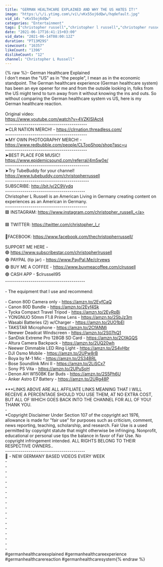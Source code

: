 ```yaml
---
title: "GERMAN HEALTHCARE EXPLAINED AND WHY THE US HATES IT!"
image: "https:\/\/i.ytimg.com\/vi\/vKx55oj6dQw\/hqdefault.jpg"
vid_id: "vKx55oj6dQw"
categories: "Entertainment"
tags: ["christopher russell","christopher l russell","christopher russell germany"]
date: "2021-06-17T16:41:15+03:00"
vid_date: "2021-06-14T08:00:12Z"
duration: "PT13M29S"
viewcount: "16357"
likeCount: "1396"
dislikeCount: "12"
channel: "Christopher L Russell"
---
```

{% raw %}- German Healthcare Explained<br />I don't mean the &quot;US&quot; as in &quot;the people&quot;, I mean as in the economic standpoint. The German healthcare experience (German healthcare system) has been an eye opener for me and from the outside looking in, folks from the US might tend to turn away from it without knowing the ins and outs. So without comparing the German healthcare system vs US, here is my German healthcare reaction.<br /><br />Original video:<br /><a rel="nofollow" target="blank" href="https://www.youtube.com/watch?v=4VZKISIAct4">https://www.youtube.com/watch?v=4VZKISIAct4</a><br />------------------------------------------<br />➤CLR NATION MERCH! - <a rel="nofollow" target="blank" href="https://clrnation.threadless.com/">https://clrnation.threadless.com/</a><br />------------------------------------------<br />➤MY OWN PHOTOGRAPHY MERCH! - <a rel="nofollow" target="blank" href="https://www.redbubble.com/people/CLTopShop/shop?asc=u">https://www.redbubble.com/people/CLTopShop/shop?asc=u</a><br />------------------------------------------<br />➤BEST PLACE FOR MUSIC! <br /><a rel="nofollow" target="blank" href="https://www.epidemicsound.com/referral/4m5w0e/">https://www.epidemicsound.com/referral/4m5w0e/</a><br />-------------------------------------------<br />➤Try TubeBuddy for your channel!<br /><a rel="nofollow" target="blank" href="https://www.tubebuddy.com/christopherrussell">https://www.tubebuddy.com/christopherrussell</a><br />-------------------------------------------<br />SUBSCRIBE: <a rel="nofollow" target="blank" href="http://bit.ly/2C9Vydq">http://bit.ly/2C9Vydq</a><br />-----------------------------------------<br />Christopher L Russell is an American Living in Germany creating content on experiences as an American in Germany.<br />------------------------------------------    <br />🟪 INSTAGRAM: <a rel="nofollow" target="blank" href="https://www.instagram.com/christopher_russell_">https://www.instagram.com/christopher_russell_</a><br /><br />🟦 TWITTER: <a rel="nofollow" target="blank" href="https://twitter.com/christopher_l_r">https://twitter.com/christopher_l_r</a><br /><br />🔵FACEBOOK: <a rel="nofollow" target="blank" href="https://www.facebook.com/thechristopherrussell/">https://www.facebook.com/thechristopherrussell/</a>   <br /><br />SUPPORT ME HERE - <br />🟢 <a rel="nofollow" target="blank" href="https://www.subscribestar.com/christopherlrussell">https://www.subscribestar.com/christopherlrussell</a><br />🟢 PAYPAL (tip jar) - <a rel="nofollow" target="blank" href="https://www.PayPal.Me/clrvews">https://www.PayPal.Me/clrvews</a><br />🟢 BUY ME A COFFEE - <a rel="nofollow" target="blank" href="https://www.buymeacoffee.com/clrussell">https://www.buymeacoffee.com/clrussell</a><br />🟢 CASH APP - $clrussell95<br />-----------------------------------------<br /><br /> - The equipment that I use and recommend:<br /><br /> - Canon 80D Camera only - <a rel="nofollow" target="blank" href="https://amzn.to/2EyfCaQ">https://amzn.to/2EyfCaQ</a><br /> - Canon 80D Bundle - <a rel="nofollow" target="blank" href="https://amzn.to/2Eyf4Sk">https://amzn.to/2Eyf4Sk</a><br /> - Tycka Compact Travel Tripod - <a rel="nofollow" target="blank" href="https://amzn.to/2EyRpBi">https://amzn.to/2EyRpBi</a><br /> - YONGNUO 50mm F1.8 Prime Lens - <a rel="nofollow" target="blank" href="https://amzn.to/2SbJz3m">https://amzn.to/2SbJz3m</a><br /> - Wasabi Batteries (2) w/Charger - <a rel="nofollow" target="blank" href="https://amzn.to/2UO1bEl">https://amzn.to/2UO1bEl</a><br /> - TAKSTAR Microphone - <a rel="nofollow" target="blank" href="https://amzn.to/2CfANMi">https://amzn.to/2CfANMi</a><br /> - Neewer Deadcat Windscreen - <a rel="nofollow" target="blank" href="https://amzn.to/2S07hQ1">https://amzn.to/2S07hQ1</a><br /> - SanDisk Extreme Pro 128GB SD Card - <a rel="nofollow" target="blank" href="https://amzn.to/2CfAGQS">https://amzn.to/2CfAGQS</a><br /> - Altura Camera Backpack - <a rel="nofollow" target="blank" href="https://amzn.to/2UQ20wh">https://amzn.to/2UQ20wh</a><br /> - Neewer Dimmable LED Ring Light - <a rel="nofollow" target="blank" href="https://amzn.to/2S4vHbr">https://amzn.to/2S4vHbr</a><br /> - DJI Osmo Mobile - <a rel="nofollow" target="blank" href="https://amzn.to/2UPw8rB">https://amzn.to/2UPw8rB</a><br /> - Boya by M-1 Mic - <a rel="nofollow" target="blank" href="https://amzn.to/2S34BRL">https://amzn.to/2S34BRL</a><br /> - Bose Soundlink Mini II - <a rel="nofollow" target="blank" href="https://amzn.to/2LiSCx7">https://amzn.to/2LiSCx7</a><br /> - Sony PS Vita - <a rel="nofollow" target="blank" href="https://amzn.to/2UPuSoH">https://amzn.to/2UPuSoH</a><br /> - Denon AH W150BK Ear Buds - <a rel="nofollow" target="blank" href="https://amzn.to/2S5Ph6U">https://amzn.to/2S5Ph6U</a><br /> - Anker Astro E7 Battery - <a rel="nofollow" target="blank" href="https://amzn.to/2URg48P">https://amzn.to/2URg48P</a><br /><br />***LINKS ABOVE ARE ALL AFFILIATE LINKS MEANING THAT I WILL RECEIVE A PERCENTAGE SHOULD YOU USE THEM, AT NO EXTRA COST, BUT ALL OF WHICH GOES BACK INTO THE CHANNEL FOR ALL OF YOU! <br />THANK YOU.<br />-<br />*Copyright Disclaimer Under Section 107 of the copyright act 1976, allowance is made for &quot;fair use&quot; for purposes such as criticism, comment, news reporting, teaching, scholarship, and research. Fair Use is a used permitted by copyright statute that might otherwise be infringing. Nonprofit, educational or personal use tips the balance in favor of Fair Use. No copyright infringement intended. ALL RIGHTS BELONG TO THEIR RESPECTIVE OWNERS..<br />-----------------------------------------<br />🔴  - NEW GERMANY BASED VIDEOS EVERY WEEK<br />-<br />-<br />-<br />-<br />-<br />-<br />-<br />-<br />-<br />-<br />-<br />-<br />-<br />-<br />-<br />-<br />-<br />-<br />#germanhealthcareexplained #germanhealthcareexperience #germanhealthcarereaction #germanhealthcaresystem{% endraw %}
